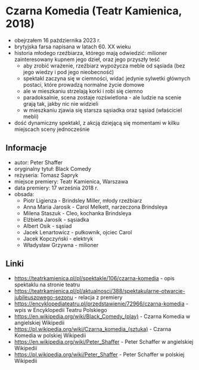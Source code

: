 # Czarna Komedia (Teatr Kamienica, 2018)

- obejrzałem 16 października 2023 r.
- brytyjska farsa napisana w latach 60. XX wieku
- historia młodego rzeźbiarza, którego mają odwiedzić: milioner zainteresowany kupnem jego dzieł, oraz jego przyszły teść
  - aby zrobić wrażenie, rzeźbiarz wypożycza meble od sąsiada (bez jego wiedzy i pod jego nieobecność)
  - spektakl zaczyna się w ciemności, widać jedynie sylwetki głównych postaci, które prowadzą normalne życie domowe
  - ale w mieszkaniu strzelają korki i robi się ciemno
  - paradoksalnie, scena zostaje rozświetlona - ale ludzie na scenie grają tak, jakby nic nie widzieli
  - w mieszkaniu zjawia się starsza sąsiadka oraz sąsiad (właściciel mebli)
- dość dynamiczny spektakl, z akcją dziejącą się momentami w kilku miejscach sceny jednocześnie

## Informacje

- autor: Peter Shaffer
- oryginalny tytuł: Black Comedy
- reżyseria: Tomasz Sapryk
- miejsce premiery: Teatr Kamienica, Warszawa
- data premiery: 17 września 2018 r.
- obsada:
  - Piotr Ligienza - Brindsley Miller, młody rzeźbiarz
  - Anna Maria Jarosik - Carol Melkett, narzeczona Brindsleya
  - Milena Staszuk - Cleo, kochanka Brindsleya
  - Elżbieta Jarosik - sąsiadka
  - Albert Osik - sąsiad
  - Jacek Lenartowicz - pułkownik, ojciec Carol
  - Jacek Kopczyński - elektryk
  - Władysław Grzywna - milioner

## Linki

- https://teatrkamienica.pl/pl/spektakle/106/czarna-komedia - opis spektaklu na stronie teatru
- https://teatrkamienica.pl/pl/aktualnosci/388/spektakularne-otwarcie-jubileuszowego-sezonu - relacja z premiery
- https://encyklopediateatru.pl/przedstawienie/72966/czarna-komedia - wpis w Encyklopedii Teatru Polskiego
- https://en.wikipedia.org/wiki/Black_Comedy_(play) - Czarna Komedia w angielskiej Wikipedii
- https://pl.wikipedia.org/wiki/Czarna_komedia_(sztuka) - Czarna Komedia w polskiej Wikipedii
- https://en.wikipedia.org/wiki/Peter_Shaffer - Peter Schaffer w angielskiej Wikipedii
- https://pl.wikipedia.org/wiki/Peter_Shaffer - Peter Schaffer w polskiej Wikipedii
